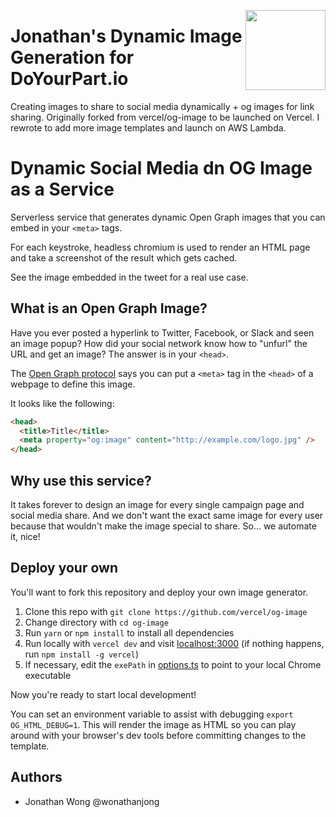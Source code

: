 <a href="https://vercel.com/new/project?template=vercel/og-image"><img width="128" src="https://vercel.com/button" align="right"></a>

# Jonathan's Dynamic Image Generation for DoYourPart.io
Creating images to share to social media dynamically + og images for link sharing. Originally forked from vercel/og-image to be launched on Vercel. I rewrote to add more image templates and launch on AWS Lambda.

# Dynamic Social Media dn OG Image as a Service

Serverless service that generates dynamic Open Graph images that you can embed in your `<meta>` tags.

For each keystroke, headless chromium is used to render an HTML page and take a screenshot of the result which gets cached.

See the image embedded in the tweet for a real use case.


## What is an Open Graph Image?

Have you ever posted a hyperlink to Twitter, Facebook, or Slack and seen an image popup?
How did your social network know how to "unfurl" the URL and get an image?
The answer is in your `<head>`.

The [Open Graph protocol](http://ogp.me) says you can put a `<meta>` tag in the `<head>` of a webpage to define this image.

It looks like the following:

```html
<head>
  <title>Title</title>
  <meta property="og:image" content="http://example.com/logo.jpg" />
</head>
```

## Why use this service?

It takes forever to design an image for every single campaign page and social media share. And we don't want the exact same image for every user because that wouldn't make the image special to share. So... we automate it, nice!


## Deploy your own

You'll want to fork this repository and deploy your own image generator.

1. Clone this repo with `git clone https://github.com/vercel/og-image`
2. Change directory with `cd og-image`
3. Run `yarn` or `npm install` to install all dependencies
4. Run locally with `vercel dev` and visit [localhost:3000](http://localhost:3000)  (if nothing happens, run `npm install -g vercel`)
5. If necessary, edit the `exePath` in [options.ts](https://github.com/vercel/og-image/blob/main/api/_lib/options.ts) to point to your local Chrome executable

Now you're ready to start local development!

You can set an environment variable to assist with debugging `export OG_HTML_DEBUG=1`. This will render the image as HTML so you can play around with your browser's dev tools before committing changes to the template.


## Authors
- Jonathan Wong @wonathanjong
